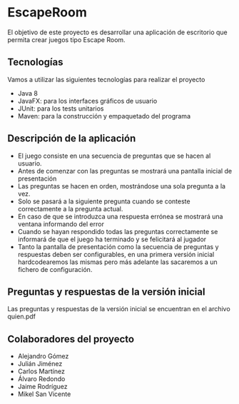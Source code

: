 # EscapeRoom

El objetivo de este proyecto es desarrollar una aplicación de escritorio que permita crear juegos tipo Escape Room.

## Tecnologías

Vamos a utilizar las siguientes tecnologías para realizar el proyecto

- Java 8
- JavaFX: para los interfaces gráficos de usuario
- JUnit: para los tests unitarios
- Maven: para la construcción y empaquetado del programa

## Descripción de la aplicación

- El juego consiste en una secuencia de preguntas que se hacen al usuario.
- Antes de comenzar con las preguntas se mostrará una pantalla inicial de presentación
- Las preguntas se hacen en orden, mostrándose una sola pregunta a la vez.
- Solo se pasará a la siguiente pregunta cuando se conteste correctamente a la pregunta actual.
- En caso de que se introduzca una respuesta errónea se mostrará una ventana informando del error
- Cuando se hayan respondido todas las preguntas correctamente se informará de que el juego ha terminado y se felicitará
al jugador
- Tanto la pantalla de presentación como la secuencia de preguntas y respuestas deben ser configurables, en una primera 
  versión inicial hardcodearemos las mismas pero más adelante las sacaremos a un fichero de configuración.

## Preguntas y respuestas de la versión inicial

Las preguntas y respuestas de la versión inicial se encuentran en el archivo quien.pdf

## Colaboradores del proyecto

- Alejandro Gómez
- Julián Jiménez
- Carlos Martínez
- Álvaro Redondo
- Jaime Rodríguez
- Mikel San Vicente